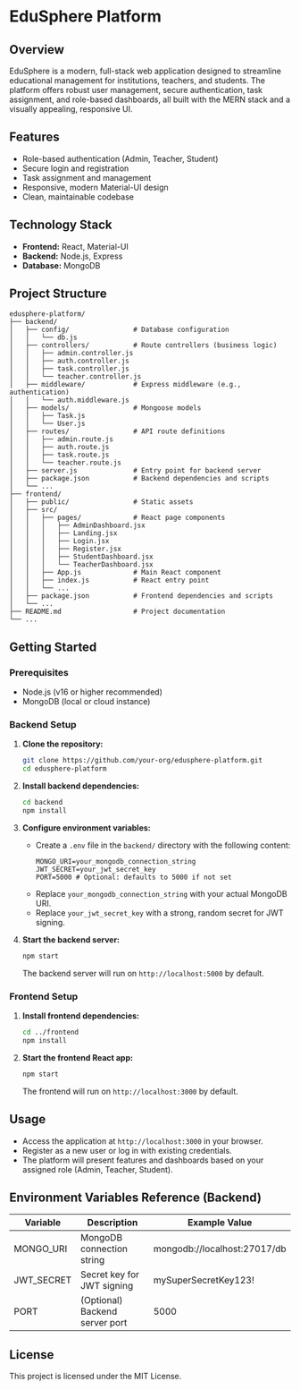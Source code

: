 # EduSphere Platform

## Overview

EduSphere is a modern, full-stack web application designed to streamline educational management for institutions, teachers, and students. The platform offers robust user management, secure authentication, task assignment, and role-based dashboards, all built with the MERN stack and a visually appealing, responsive UI.

## Features
- Role-based authentication (Admin, Teacher, Student)
- Secure login and registration
- Task assignment and management
- Responsive, modern Material-UI design
- Clean, maintainable codebase

## Technology Stack
- **Frontend:** React, Material-UI
- **Backend:** Node.js, Express
- **Database:** MongoDB

## Project Structure

```
edusphere-platform/
├── backend/
│   ├── config/                # Database configuration
│   │   └── db.js
│   ├── controllers/           # Route controllers (business logic)
│   │   ├── admin.controller.js
│   │   ├── auth.controller.js
│   │   ├── task.controller.js
│   │   └── teacher.controller.js
│   ├── middleware/            # Express middleware (e.g., authentication)
│   │   └── auth.middleware.js
│   ├── models/                # Mongoose models
│   │   ├── Task.js
│   │   └── User.js
│   ├── routes/                # API route definitions
│   │   ├── admin.route.js
│   │   ├── auth.route.js
│   │   ├── task.route.js
│   │   └── teacher.route.js
│   ├── server.js              # Entry point for backend server
│   ├── package.json           # Backend dependencies and scripts
│   └── ...
├── frontend/
│   ├── public/                # Static assets
│   ├── src/
│   │   ├── pages/             # React page components
│   │   │   ├── AdminDashboard.jsx
│   │   │   ├── Landing.jsx
│   │   │   ├── Login.jsx
│   │   │   ├── Register.jsx
│   │   │   ├── StudentDashboard.jsx
│   │   │   └── TeacherDashboard.jsx
│   │   ├── App.js             # Main React component
│   │   ├── index.js           # React entry point
│   │   └── ...
│   ├── package.json           # Frontend dependencies and scripts
│   └── ...
├── README.md                  # Project documentation
└── ...
```

## Getting Started

### Prerequisites
- Node.js (v16 or higher recommended)
- MongoDB (local or cloud instance)

### Backend Setup

1. **Clone the repository:**
   ```bash
   git clone https://github.com/your-org/edusphere-platform.git
   cd edusphere-platform
   ```

2. **Install backend dependencies:**
   ```bash
   cd backend
   npm install
   ```

3. **Configure environment variables:**
   - Create a `.env` file in the `backend/` directory with the following content:
     ```env
     MONGO_URI=your_mongodb_connection_string
     JWT_SECRET=your_jwt_secret_key
     PORT=5000 # Optional: defaults to 5000 if not set
     ```
   - Replace `your_mongodb_connection_string` with your actual MongoDB URI.
   - Replace `your_jwt_secret_key` with a strong, random secret for JWT signing.

4. **Start the backend server:**
   ```bash
   npm start
   ```
   The backend server will run on `http://localhost:5000` by default.

### Frontend Setup

1. **Install frontend dependencies:**
   ```bash
   cd ../frontend
   npm install
   ```

2. **Start the frontend React app:**
   ```bash
   npm start
   ```
   The frontend will run on `http://localhost:3000` by default.

## Usage
- Access the application at `http://localhost:3000` in your browser.
- Register as a new user or log in with existing credentials.
- The platform will present features and dashboards based on your assigned role (Admin, Teacher, Student).

## Environment Variables Reference (Backend)
| Variable    | Description                        | Example Value                |
|-------------|------------------------------------|------------------------------|
| MONGO_URI   | MongoDB connection string          | mongodb://localhost:27017/db |
| JWT_SECRET  | Secret key for JWT signing         | mySuperSecretKey123!         |
| PORT        | (Optional) Backend server port     | 5000                         |

## License
This project is licensed under the MIT License. 